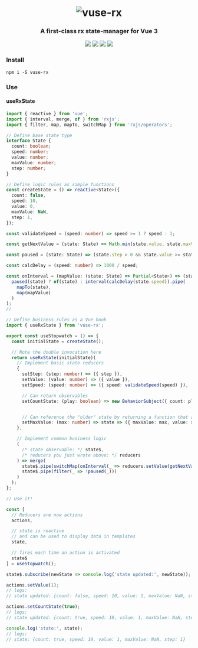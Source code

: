 <h1 align="center" style="text-align: center">
  <img :src="$withBase('/logo-g.svg')" alt="vuse-rx"/>
</h1>

<h3 align="center" style="text-align: center">A first-class rx state-manager for Vue 3</h3>
<p align="center" style="text-align: center">
  <a href="https://github.com/Raiondesu/vuse-rx/actions"><img src="https://img.shields.io/github/workflow/status/raiondesu/vuse-rx/CI?style=flat-square"/></a>
  <a href="https://npmjs.com/vuse-rx"><img src="https://img.shields.io/npm/v/vuse-rx?style=flat-square"/></a>
  <a href="https://npmjs.com/vuse-rx"><img src="https://img.shields.io/bundlephobia/minzip/vuse-rx?style=flat-square"/></a>
  <a href="https://npmjs.com/vuse-rx"><img src="https://img.shields.io/npm/dt/vuse-rx?style=flat-square"/></a>
</p>

### Install

`npm i -S vuse-rx`

### Use

#### useRxState

```ts
import { reactive } from 'vue';
import { interval, merge, of } from 'rxjs';
import { filter, map, mapTo, switchMap } from 'rxjs/operators';

// Define base state type
interface State {
  count: boolean;
  speed: number;
  value: number;
  maxValue: number;
  step: number;
}

// Define logic rules as simple functions
const createState = () => reactive<State>({
  count: false,
  speed: 10,
  value: 0,
  maxValue: NaN,
  step: 1,
});

const validateSpeed = (speed: number) => speed >= 1 ? speed : 1;

const getNextValue = (state: State) => Math.min(state.value, state.maxValue) + (paused(state) ? 0 : state.step);

const paused = (state: State) => (state.step > 0 && state.value >= state.maxValue) || !state.count;

const calcDelay = (speed: number) => 1000 / speed;

const onInterval = (mapValue: (state: State) => Partial<State>) => (state: State) => (
  paused(state) ? of(state) : interval(calcDelay(state.speed)).pipe(
    mapTo(state),
    map(mapValue)
  )
);
//

// Define business rules as a Vue hook
import { useRxState } from 'vuse-rx';

export const useStopwatch = () => {
  const initialState = createState();

  // Note the double invocation here
  return useRxState(initialState)(
    // Implement basic state reducers
    {
      setStep: (step: number) => ({ step }),
      setValue: (value: number) => ({ value }),
      setSpeed: (speed: number) => ({ speed: validateSpeed(speed) }),

      // Can return observables
      setCountState: (play: boolean) => new BehaviorSubject({ count: play }),


      // Can reference the "older" state by returning a function that accepts the state
      setMaxValue: (max: number) => state => ({ maxValue: max, value: state.value > max ? max : state.value }),
    },

    // Implement common business logic
    (
      /* state observable: */ state$,
      /* reducers you just wrote above: */ reducers
    ) => merge(
      state$.pipe(switchMap(onInterval(_ => reducers.setValue(getNextValue(_))))),
      state$.pipe(filter(_ => !paused(_)))
    )
  );
};

// Use it!

const [
  // Reducers are now actions
  actions,

  // state is reactive
  // and can be used to display data in templates
  state,

  // fires each time an action is activated
  state$
] = useStopwatch();

state$.subscribe(newState => console.log('state updated:', newState));

actions.setValue(1);
// logs:
// state updated: {count: false, speed: 10, value: 1, maxValue: NaN, step: 1}

actions.setCountState(true);
// logs:
// state updated: {count: true, speed: 10, value: 1, maxValue: NaN, step: 1}

console.log('state:', state);
// logs:
// state: {count: true, speed: 10, value: 1, maxValue: NaN, step: 1}
```
